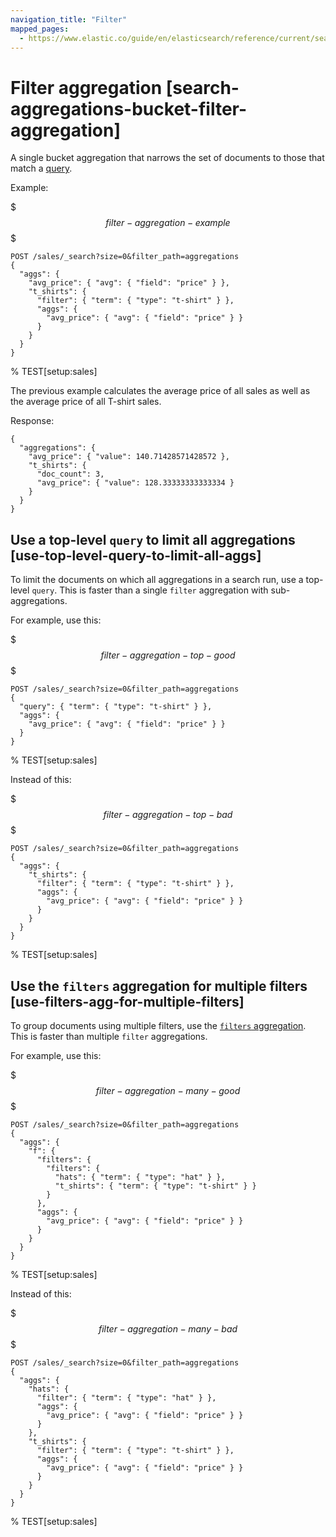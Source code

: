 ```yaml
---
navigation_title: "Filter"
mapped_pages:
  - https://www.elastic.co/guide/en/elasticsearch/reference/current/search-aggregations-bucket-filter-aggregation.html
---
```


# Filter aggregation [search-aggregations-bucket-filter-aggregation]


A single bucket aggregation that narrows the set of documents to those that match a [query](/reference/query-languages/querydsl.md).

Example:

$$$filter-aggregation-example$$$

```console
POST /sales/_search?size=0&filter_path=aggregations
{
  "aggs": {
    "avg_price": { "avg": { "field": "price" } },
    "t_shirts": {
      "filter": { "term": { "type": "t-shirt" } },
      "aggs": {
        "avg_price": { "avg": { "field": "price" } }
      }
    }
  }
}
```
%  TEST[setup:sales]

The previous example calculates the average price of all sales as well as the average price of all T-shirt sales.

Response:

```console-result
{
  "aggregations": {
    "avg_price": { "value": 140.71428571428572 },
    "t_shirts": {
      "doc_count": 3,
      "avg_price": { "value": 128.33333333333334 }
    }
  }
}
```

## Use a top-level `query` to limit all aggregations [use-top-level-query-to-limit-all-aggs]

To limit the documents on which all aggregations in a search run, use a top-level `query`. This is faster than a single `filter` aggregation with sub-aggregations.

For example, use this:

$$$filter-aggregation-top-good$$$

```console
POST /sales/_search?size=0&filter_path=aggregations
{
  "query": { "term": { "type": "t-shirt" } },
  "aggs": {
    "avg_price": { "avg": { "field": "price" } }
  }
}
```
%  TEST[setup:sales]

Instead of this:

$$$filter-aggregation-top-bad$$$

```console
POST /sales/_search?size=0&filter_path=aggregations
{
  "aggs": {
    "t_shirts": {
      "filter": { "term": { "type": "t-shirt" } },
      "aggs": {
        "avg_price": { "avg": { "field": "price" } }
      }
    }
  }
}
```
%  TEST[setup:sales]


## Use the `filters` aggregation for multiple filters [use-filters-agg-for-multiple-filters]

To group documents using multiple filters, use the [`filters` aggregation](/reference/data-analysis/aggregations/search-aggregations-bucket-filters-aggregation.md). This is faster than multiple `filter` aggregations.

For example, use this:

$$$filter-aggregation-many-good$$$

```console
POST /sales/_search?size=0&filter_path=aggregations
{
  "aggs": {
    "f": {
      "filters": {
        "filters": {
          "hats": { "term": { "type": "hat" } },
          "t_shirts": { "term": { "type": "t-shirt" } }
        }
      },
      "aggs": {
        "avg_price": { "avg": { "field": "price" } }
      }
    }
  }
}
```
%  TEST[setup:sales]

Instead of this:

$$$filter-aggregation-many-bad$$$

```console
POST /sales/_search?size=0&filter_path=aggregations
{
  "aggs": {
    "hats": {
      "filter": { "term": { "type": "hat" } },
      "aggs": {
        "avg_price": { "avg": { "field": "price" } }
      }
    },
    "t_shirts": {
      "filter": { "term": { "type": "t-shirt" } },
      "aggs": {
        "avg_price": { "avg": { "field": "price" } }
      }
    }
  }
}
```
%  TEST[setup:sales]



